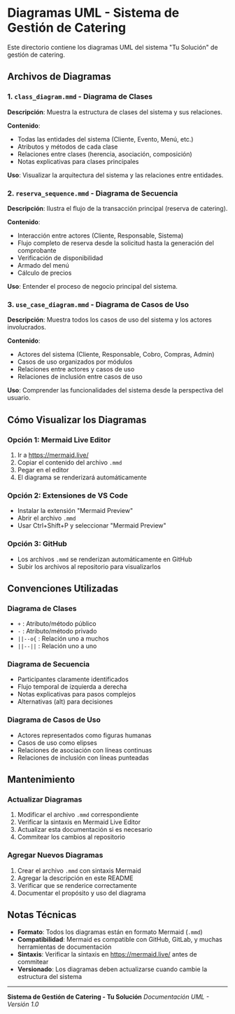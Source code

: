 # Diagramas UML - Sistema de Gestión de Catering

Este directorio contiene los diagramas UML del sistema "Tu Solución" de gestión de catering.

## Archivos de Diagramas

### 1. `class_diagram.mmd` - Diagrama de Clases
**Descripción**: Muestra la estructura de clases del sistema y sus relaciones.

**Contenido**:
- Todas las entidades del sistema (Cliente, Evento, Menú, etc.)
- Atributos y métodos de cada clase
- Relaciones entre clases (herencia, asociación, composición)
- Notas explicativas para clases principales

**Uso**: Visualizar la arquitectura del sistema y las relaciones entre entidades.

### 2. `reserva_sequence.mmd` - Diagrama de Secuencia
**Descripción**: Ilustra el flujo de la transacción principal (reserva de catering).

**Contenido**:
- Interacción entre actores (Cliente, Responsable, Sistema)
- Flujo completo de reserva desde la solicitud hasta la generación del comprobante
- Verificación de disponibilidad
- Armado del menú
- Cálculo de precios

**Uso**: Entender el proceso de negocio principal del sistema.

### 3. `use_case_diagram.mmd` - Diagrama de Casos de Uso
**Descripción**: Muestra todos los casos de uso del sistema y los actores involucrados.

**Contenido**:
- Actores del sistema (Cliente, Responsable, Cobro, Compras, Admin)
- Casos de uso organizados por módulos
- Relaciones entre actores y casos de uso
- Relaciones de inclusión entre casos de uso

**Uso**: Comprender las funcionalidades del sistema desde la perspectiva del usuario.

## Cómo Visualizar los Diagramas

### Opción 1: Mermaid Live Editor
1. Ir a https://mermaid.live/
2. Copiar el contenido del archivo `.mmd`
3. Pegar en el editor
4. El diagrama se renderizará automáticamente

### Opción 2: Extensiones de VS Code
- Instalar la extensión "Mermaid Preview"
- Abrir el archivo `.mmd`
- Usar Ctrl+Shift+P y seleccionar "Mermaid Preview"

### Opción 3: GitHub
- Los archivos `.mmd` se renderizan automáticamente en GitHub
- Subir los archivos al repositorio para visualizarlos

## Convenciones Utilizadas

### Diagrama de Clases
- `+` : Atributo/método público
- `-` : Atributo/método privado
- `||--o{` : Relación uno a muchos
- `||--||` : Relación uno a uno

### Diagrama de Secuencia
- Participantes claramente identificados
- Flujo temporal de izquierda a derecha
- Notas explicativas para pasos complejos
- Alternativas (alt) para decisiones

### Diagrama de Casos de Uso
- Actores representados como figuras humanas
- Casos de uso como elipses
- Relaciones de asociación con líneas continuas
- Relaciones de inclusión con líneas punteadas

## Mantenimiento

### Actualizar Diagramas
1. Modificar el archivo `.mmd` correspondiente
2. Verificar la sintaxis en Mermaid Live Editor
3. Actualizar esta documentación si es necesario
4. Commitear los cambios al repositorio

### Agregar Nuevos Diagramas
1. Crear el archivo `.mmd` con sintaxis Mermaid
2. Agregar la descripción en este README
3. Verificar que se renderice correctamente
4. Documentar el propósito y uso del diagrama

## Notas Técnicas

- **Formato**: Todos los diagramas están en formato Mermaid (`.mmd`)
- **Compatibilidad**: Mermaid es compatible con GitHub, GitLab, y muchas herramientas de documentación
- **Sintaxis**: Verificar la sintaxis en https://mermaid.live/ antes de commitear
- **Versionado**: Los diagramas deben actualizarse cuando cambie la estructura del sistema

---

**Sistema de Gestión de Catering - Tu Solución**
*Documentación UML - Versión 1.0*
